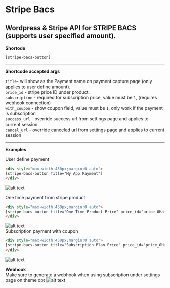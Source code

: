 # Stripe Bacs
Wordpress &amp; Stripe API for STRIPE BACS (supports user specified amount).  
---  
 **Shortode**
 ```
[stripe-bacs-button]
```  
---  
**Shortcode accepted args**  

`title`- will show as the Payment name on payment capture page (only applies to user define amount).  
`price_id` - stripe price ID under product.  
`subscription` - required for subscription price, value must be `1`, (requires webhook connection)  
`with_coupon` - show coupon field, value must be `1`, only work if the payment is subscription  
`success_url` - override success url from settings page and applies to current session  
`cancel_url` - override canceled url from settings page and applies to current session  

---  
**Examples**  

User define payment  
```html
<div style="max-width:450px;margin:0 auto">
[stripe-bacs-button Title="My App Payment"]
</div>
```
![alt text](https://i.imgur.com/hiaJUqJ.png "Stripe Bacs")  

One time payment from stripe product  
```html
<div style="max-width:450px;margin:0 auto">
[stripe-bacs-button title="One-Time Product Price" price_id="price_0HamOS7DONTkfswqdgPEYvmM"]
</div>
```
![alt text](https://i.imgur.com/jKXjybb.png "Stripe Bacs")  
Subscription payment with coupon
```html
<div style="max-width:450px;margin:0 auto">
[stripe-bacs-button title="Subscription Plan Price" price_id="price_0HamOS7DONTkfswqcpYXjPLB" subscription="1" with_coupon="1" success_url="http://site.me/confirm" cancel_url="http://site.me/canceled"]
</div>
```
![alt text](https://i.imgur.com/FhU6CJ5.png "Stripe Bacs")   

**Webhook**  
Make sure to generate a webhook when using subscription under settings page on theme opt
![alt text](https://i.imgur.com/O52PenC.png "Stripe Bacs")   
